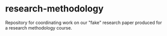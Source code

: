 # research-methodology

Repository for coordinating work on our "fake" research paper produced for a research methodology course.
